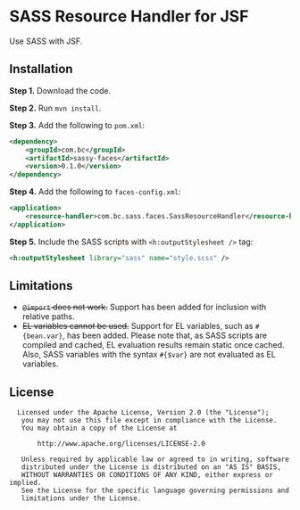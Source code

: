 # SASS Resource Handler for JSF

Use SASS with JSF.

## Installation

**Step 1.** Download the code.

**Step 2.** Run `mvn install`.

**Step 3.** Add the following to `pom.xml`:

``` xml
<dependency>
    <groupId>com.bc</groupId>
    <artifactId>sassy-faces</artifactId>
    <version>0.1.0</version>
</dependency>
```

**Step 4.** Add the following to `faces-config.xml`:

``` xml
<application>
    <resource-handler>com.bc.sass.faces.SassResourceHandler</resource-handler>
</application>
```

**Step 5.** Include the SASS scripts with `<h:outputStylesheet />` tag:

``` xml
<h:outputStylesheet library="sass" name="style.scss" />
```

## Limitations

* ~~`@import` does not work.~~ Support has been added for inclusion with relative paths.
* ~~EL variables cannot be used.~~ Support for EL variables, such as `#{bean.var}`, has been added.
  Please note that, as SASS scripts are compiled and cached, EL evaluation results remain static
  once cached. Also, SASS variables with the syntax `#{$var}` are not evaluated as EL variables.

## License

```
  Licensed under the Apache License, Version 2.0 (the "License");
   you may not use this file except in compliance with the License.
   You may obtain a copy of the License at

       http://www.apache.org/licenses/LICENSE-2.0

   Unless required by applicable law or agreed to in writing, software
   distributed under the License is distributed on an "AS IS" BASIS,
   WITHOUT WARRANTIES OR CONDITIONS OF ANY KIND, either express or implied.
   See the License for the specific language governing permissions and
   limitations under the License.
```

